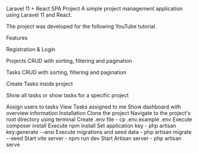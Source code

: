 Laravel 11 + React SPA Project
A simple project management application using Laravel 11 and React.

The project was developed for the following YouTube tutorial.

Features

Registration & Login

Projects CRUD with sorting, filtering and pagination

Tasks CRUD with sorting, filtering and pagination

Create Tasks inside project

Show all tasks or show tasks for a specific project

Assign users to tasks
View Tasks assigned to me
Show dashboard with overview information
Installation
Clone the project
Navigate to the project's root directory using terminal
Create .env file - cp .env.example .env
Execute composer install
Execute npm install
Set application key - php artisan key:generate --ansi
Execute migrations and seed data - php artisan migrate --seed
Start vite server - npm run dev
Start Artisan server - php artisan serve
